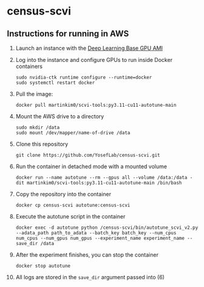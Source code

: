 # census-scvi

## Instructions for running in AWS

1. Launch an instance with the [Deep Learning Base GPU AMI](https://aws.amazon.com/releasenotes/aws-deep-learning-base-gpu-ami-ubuntu-20-04/)

2. Log into the instance and configure GPUs to run inside Docker containers
   ```
   sudo nvidia-ctk runtime configure --runtime=docker
   sudo systemctl restart docker
   ```

1. Pull the image:
   ```
   docker pull martinkim0/scvi-tools:py3.11-cu11-autotune-main
   ```

2. Mount the AWS drive to a directory
   ```
   sudo mkdir /data
   sudo mount /dev/mapper/name-of-drive /data
   ```

3. Clone this repository
   ```
   git clone https://github.com/YosefLab/census-scvi.git
   ```

4. Run the container in detached mode with a mounted volume
   ```
   docker run --name autotune --rm --gpus all --volume /data:/data -dit martinkim0/scvi-tools:py3.11-cu11-autotune-main /bin/bash
   ```

5. Copy the repository into the container
   ```
   docker cp census-scvi autotune:census-scvi
   ```

6. Execute the autotune script in the container
   ```
   docker exec -d autotune python /census-scvi/bin/autotune_scvi_v2.py --adata_path path_to_adata --batch_key batch_key --num_cpus num_cpus --num_gpus num_gpus --experiment_name experiment_name --save_dir /data
   ```

7. After the experiment finishes, you can stop the container
   ```
   docker stop autotune
   ```

8. All logs are stored in the `save_dir` argument passed into (6)
